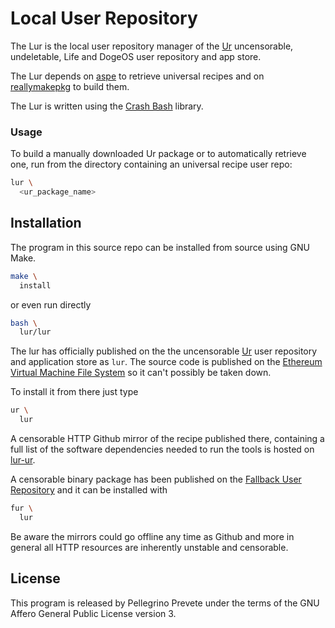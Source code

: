 [comment]: <> (SPDX-License-Identifier: AGPL-3.0)

[comment]: <> (-------------------------------------------------------------)
[comment]: <> (Copyright © 2024, 2025  Pellegrino Prevete)
[comment]: <> (All rights reserved)
[comment]: <> (-------------------------------------------------------------)

[comment]: <> (This program is free software: you can redistribute)
[comment]: <> (it and/or modify it under the terms of the GNU Affero)
[comment]: <> (General Public License as published by the Free)
[comment]: <> (Software Foundation, either version 3 of the License.)

[comment]: <> (This program is distributed in the hope that it will be useful,)
[comment]: <> (but WITHOUT ANY WARRANTY; without even the implied warranty of)
[comment]: <> (MERCHANTABILITY or FITNESS FOR A PARTICULAR PURPOSE. See the)
[comment]: <> (GNU Affero General Public License for more details.)

[comment]: <> (You should have received a copy of the GNU Affero General Public)
[comment]: <> (License along with this program.)
[comment]: <> (If not, see <https://www.gnu.org/licenses/>.)

# Local User Repository

The Lur is the local user repository manager of
the
[Ur](
  https://github.com/themartiancompany/lur)
uncensorable, undeletable, Life and DogeOS user repository
and app store.

The Lur depends on
[aspe](
  https://github.com/themartiancompany)
to retrieve universal recipes
and on
[reallymakepkg](
  https://github.com/themartiacompany/reallymakepkg)
to build them.

The Lur is written using the
[Crash Bash](
  https://github.com/themartiancompany/crash-bash)
library.

### Usage

To build a manually downloaded Ur package
or to automatically retrieve one,
run from the directory containing an universal recipe
user repo:

```bash
lur \
  <ur_package_name>
```

## Installation

The program in this source repo
can be installed from source using GNU Make.

```bash
make \
  install
```

or even run directly

```bash
bash \
  lur/lur
```

The lur has officially published on the
the uncensorable
[Ur](
  https://github.com/themartiancompany/ur)
user repository and application store as
`lur`.
The source code is published on the
[Ethereum Virtual Machine File System](
  https://github.com/themartiancompany/evmfs)
so it can't possibly be taken down.

To install it from there just type

```bash
ur \
  lur
```

A censorable HTTP Github mirror of the recipe published there,
containing a full list of the software dependencies needed to run the
tools is hosted on
[lur-ur](
  https://github.com/themartiancompany/lur-ur).

A censorable binary package has been published on the
[Fallback User Repository](
  https://github.com/themartiancompany/fur)
and it can be installed with

```bash
fur \
  lur
```

Be aware the mirrors could go offline any time as Github and more
in general all HTTP resources are inherently unstable and censorable.

## License

This program is released by Pellegrino Prevete under the terms
of the GNU Affero General Public License version 3.
